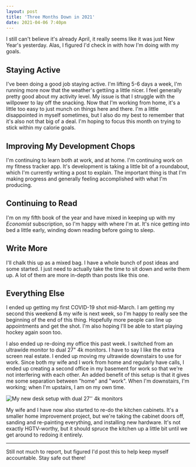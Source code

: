 ```yaml
---
layout: post
title: 'Three Months Down in 2021'
date: 2021-04-06 7:40pm
---
```


I still can't believe it's already April, it really seems like it was just New Year's yesterday. Alas, I figured I'd check in with how I'm doing with my goals.

## Staying Active

I've been doing a good job staying active. I'm lifting 5-6 days a week, I'm running more now that the weather's gettiing a little nicer. I feel generally pretty good about my activity level. My issue is that I struggle with the willpower to lay off the snacking. Now that I'm working from home, it's a little too easy to just munch on things here and there. I'm a little disappointed in myself sometimes, but I also do my best to remember that it's also not that big of a deal. I'm hoping to focus this month on trying to stick within my calorie goals.

## Improving My Development Chops

I'm continuing to learn both at work, and at home. I'm continuing work on my fitness tracker app. It's development is taking a little bit of a roundabout, which I'm currently writing a post to explain. The important thing is that I'm making progress and generally feeling accomplished with what I'm producing.

## Continuing to Read

I'm on my fifth book of the year and have mixed in keeping up with my _Economist_ subscription, so I'm happy with where I'm at. It's nice getting into bed a little early, winding down reading before going to sleep.

## Write More

I'll chalk this up as a mixed bag. I have a whole bunch of post ideas and some started. I just need to actually take the time to sit down and write them up. A lot of them are more in-depth than posts like this one.

## Everything Else

I ended up getting my first COVID-19 shot mid-March. I am getting my second this weekend & my wife is next week, so I'm happy to really see the beginning of the end of this thing. Hopefully more people can line up appointments and get the shot. I'm also hoping I'll be able to start playing hockey again soon too.

I also ended up re-doing my office this past week. I switched from an ultrawide monitor to dual 27" 4k monitors. I have to say I like the extra screen real estate. I ended up moving my ultrawide downstairs to use for work. Since both my wife and I work from home and regularly have calls, I ended up creating a second office in my basement for work so that we're not interfering with each other. An added benefit of this setup is that it gives me some separation between "home" and "work". When I'm downstairs, I'm working; when I'm upstairs, I am on my own time.

<div class="centered-image">
    <img src="/assets/images/posts/2021-04-06-three-months-down-in-2021/desksetup.jpg" alt="My new desk setup with dual 27'' 4k monitors" class="shadowed" />
</div>

My wife and I have now also started to re-do the kitchen cabinets. It's a smaller home improvement project, but we're taking the cabinet doors off, sanding and re-painting everything, and installing new hardware. It's not exactly HGTV-worthy, but it should spruce the kitchen up a little bit until we get around to redoing it entirely.

---

Still not much to report, but figured I'd post this to help keep myself accountable. Stay safe out there!
